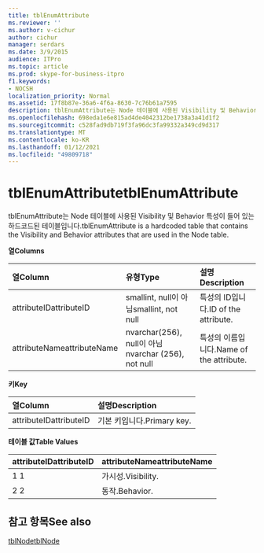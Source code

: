 ```yaml
---
title: tblEnumAttribute
ms.reviewer: ''
ms.author: v-cichur
author: cichur
manager: serdars
ms.date: 3/9/2015
audience: ITPro
ms.topic: article
ms.prod: skype-for-business-itpro
f1.keywords:
- NOCSH
localization_priority: Normal
ms.assetid: 17f8b87e-36a6-4f6a-8630-7c76b61a7595
description: tblEnumAttribute는 Node 테이블에 사용된 Visibility 및 Behavior 특성이 들어 있는 하드코드된 테이블입니다.
ms.openlocfilehash: 698eda1e6e815ad4de4042312be1738a3a41d1f2
ms.sourcegitcommit: c528fad9db719f3fa96dc3fa99332a349cd9d317
ms.translationtype: MT
ms.contentlocale: ko-KR
ms.lasthandoff: 01/12/2021
ms.locfileid: "49809718"
---
```

# <a name="tblenumattribute"></a><span data-ttu-id="fc74c-103">tblEnumAttribute</span><span class="sxs-lookup"><span data-stu-id="fc74c-103">tblEnumAttribute</span></span>
 
<span data-ttu-id="fc74c-104">tblEnumAttribute는 Node 테이블에 사용된 Visibility 및 Behavior 특성이 들어 있는 하드코드된 테이블입니다.</span><span class="sxs-lookup"><span data-stu-id="fc74c-104">tblEnumAttribute is a hardcoded table that contains the Visibility and Behavior attributes that are used in the Node table.</span></span>
  
<span data-ttu-id="fc74c-105">**열**</span><span class="sxs-lookup"><span data-stu-id="fc74c-105">**Columns**</span></span>

|<span data-ttu-id="fc74c-106">**열**</span><span class="sxs-lookup"><span data-stu-id="fc74c-106">**Column**</span></span>|<span data-ttu-id="fc74c-107">**유형**</span><span class="sxs-lookup"><span data-stu-id="fc74c-107">**Type**</span></span>|<span data-ttu-id="fc74c-108">**설명**</span><span class="sxs-lookup"><span data-stu-id="fc74c-108">**Description**</span></span>|
|:-----|:-----|:-----|
|<span data-ttu-id="fc74c-109">attributeID</span><span class="sxs-lookup"><span data-stu-id="fc74c-109">attributeID</span></span>  <br/> |<span data-ttu-id="fc74c-110">smallint, null이 아님</span><span class="sxs-lookup"><span data-stu-id="fc74c-110">smallint, not null</span></span>  <br/> |<span data-ttu-id="fc74c-111">특성의 ID입니다.</span><span class="sxs-lookup"><span data-stu-id="fc74c-111">ID of the attribute.</span></span>  <br/> |
|<span data-ttu-id="fc74c-112">attributeName</span><span class="sxs-lookup"><span data-stu-id="fc74c-112">attributeName</span></span>  <br/> |<span data-ttu-id="fc74c-113">nvarchar(256), null이 아님</span><span class="sxs-lookup"><span data-stu-id="fc74c-113">nvarchar (256), not null</span></span>  <br/> |<span data-ttu-id="fc74c-114">특성의 이름입니다.</span><span class="sxs-lookup"><span data-stu-id="fc74c-114">Name of the attribute.</span></span>  <br/> |
   
<span data-ttu-id="fc74c-115">**키**</span><span class="sxs-lookup"><span data-stu-id="fc74c-115">**Key**</span></span>

|<span data-ttu-id="fc74c-116">**열**</span><span class="sxs-lookup"><span data-stu-id="fc74c-116">**Column**</span></span>|<span data-ttu-id="fc74c-117">**설명**</span><span class="sxs-lookup"><span data-stu-id="fc74c-117">**Description**</span></span>|
|:-----|:-----|
|<span data-ttu-id="fc74c-118">attributeID</span><span class="sxs-lookup"><span data-stu-id="fc74c-118">attributeID</span></span>  <br/> |<span data-ttu-id="fc74c-119">기본 키입니다.</span><span class="sxs-lookup"><span data-stu-id="fc74c-119">Primary key.</span></span>  <br/> |
   
<span data-ttu-id="fc74c-120">**테이블 값**</span><span class="sxs-lookup"><span data-stu-id="fc74c-120">**Table Values**</span></span>

|<span data-ttu-id="fc74c-121">**attributeID**</span><span class="sxs-lookup"><span data-stu-id="fc74c-121">**attributeID**</span></span>|<span data-ttu-id="fc74c-122">**attributeName**</span><span class="sxs-lookup"><span data-stu-id="fc74c-122">**attributeName**</span></span>|
|:-----|:-----|
|<span data-ttu-id="fc74c-123">1 </span><span class="sxs-lookup"><span data-stu-id="fc74c-123">1</span></span>  <br/> |<span data-ttu-id="fc74c-124">가시성.</span><span class="sxs-lookup"><span data-stu-id="fc74c-124">Visibility.</span></span>  <br/> |
|<span data-ttu-id="fc74c-125">2 </span><span class="sxs-lookup"><span data-stu-id="fc74c-125">2</span></span>  <br/> |<span data-ttu-id="fc74c-126">동작.</span><span class="sxs-lookup"><span data-stu-id="fc74c-126">Behavior.</span></span>  <br/> |
   
## <a name="see-also"></a><span data-ttu-id="fc74c-127">참고 항목</span><span class="sxs-lookup"><span data-stu-id="fc74c-127">See also</span></span>

[<span data-ttu-id="fc74c-128">tblNode</span><span class="sxs-lookup"><span data-stu-id="fc74c-128">tblNode</span></span>](tblnode.md)
